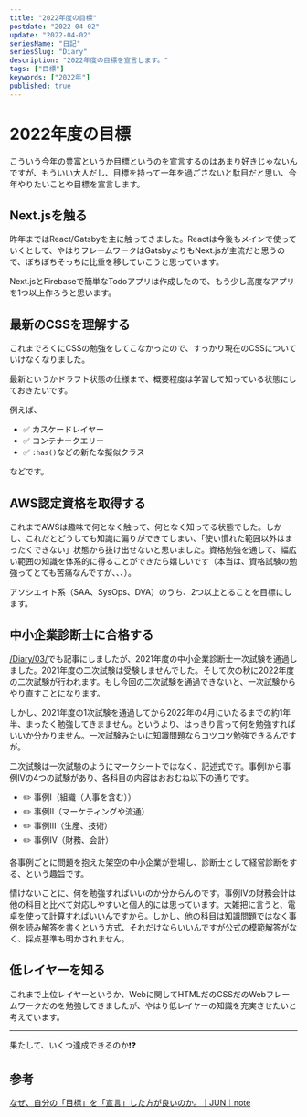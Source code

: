 ```yaml
---
title: "2022年度の目標"
postdate: "2022-04-02"
update: "2022-04-02"
seriesName: "日記"
seriesSlug: "Diary"
description: "2022年度の目標を宣言します。"
tags: ["目標"]
keywords: ["2022年"]
published: true
---
```


# 2022年度の目標

こういう今年の豊富というか目標というのを宣言するのはあまり好きじゃないんですが、もういい大人だし、目標を持って一年を過ごさないと駄目だと思い、今年やりたいことや目標を宣言します。

## Next.jsを触る

昨年まではReact/Gatsbyを主に触ってきました。Reactは今後もメインで使っていくとして、やはりフレームワークはGatsbyよりもNext.jsが主流だと思うので、ぼちぼちそっちに比重を移していこうと思っています。

Next.jsとFirebaseで簡単なTodoアプリは作成したので、もう少し高度なアプリを1つ以上作ろうと思います。

## 最新のCSSを理解する

これまでろくにCSSの勉強をしてこなかったので、すっかり現在のCSSについていけなくなりました。

最新というかドラフト状態の仕様まで、概要程度は学習して知っている状態にしておきたいです。

例えば、

- ✅ カスケードレイヤー
- ✅ コンテナークエリー
- ✅ `:has()`などの新たな擬似クラス

などです。

## AWS認定資格を取得する

これまでAWSは趣味で何となく触って、何となく知ってる状態でした。しかし、これだとどうしても知識に偏りができてしまい、「使い慣れた範囲以外はまったくできない」状態から抜け出せないと思いました。資格勉強を通して、幅広い範囲の知識を体系的に得ることができたら嬉しいです（本当は、資格試験の勉強ってとても苦痛なんですが、、、）。

アソシエイト系（SAA、SysOps、DVA）のうち、2つ以上とることを目標にします。

## 中小企業診断士に合格する

[/Diary/03/](こちら)でも記事にしましたが、2021年度の中小企業診断士一次試験を通過しました。2021年度の二次試験は受験しませんでした。そして次の秋に2022年度の二次試験が行われます。もし今回の二次試験を通過できないと、一次試験からやり直すことになります。

しかし、2021年度の1次試験を通過してから2022年の4月にいたるまでの約1年半、まったく勉強してきまません。というより、はっきり言って何を勉強すればいいか分かりません。一次試験みたいに知識問題ならコツコツ勉強できるんですが。

二次試験は一次試験のようにマークシートではなく、記述式です。事例Ⅰから事例Ⅳの4つの試験があり、各科目の内容はおおむね以下の通りです。

- ✏️ 事例Ⅰ（組織（人事を含む））
- ✏️ 事例Ⅱ（マーケティングや流通）
- ✏️ 事例Ⅲ（生産、技術）
- ✏️ 事例Ⅳ（財務、会計）

各事例ごとに問題を抱えた架空の中小企業が登場し、診断士として経営診断をする、という趣旨です。

情けないことに、何を勉強すればいいのか分からんのです。事例Ⅳの財務会計は他の科目と比べて対応しやすいと個人的には思っています。大雑把に言うと、電卓を使って計算すればいいんですから。しかし、他の科目は知識問題ではなく事例を読み解答を書くという方式、それだけならいいんですが公式の模範解答がなく、採点基準も明かされません。



## 低レイヤーを知る

これまで上位レイヤーというか、Webに関してHTMLだのCSSだのWebフレームワークだのを勉強してきましたが、やはり低レイヤーの知識を充実させたいと考えています。

---

果たして、いくつ達成できるのか❗️❓

## 参考

[なぜ、自分の「目標」を「宣言」した方が良いのか。｜JUN｜note](https://note.com/hanex/n/n511ead415d86)




